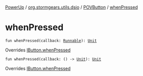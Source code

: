 [PowerUp](../../index.md) / [org.stormgears.utils.dsio](../index.md) / [POVButton](index.md) / [whenPressed](./when-pressed.md)

# whenPressed

`fun whenPressed(callback: `[`Runnable`](http://docs.oracle.com/javase/8/docs/api/java/lang/Runnable.html)`): `[`Unit`](https://kotlinlang.org/api/latest/jvm/stdlib/kotlin/-unit/index.html)

Overrides [IButton.whenPressed](../-i-button/when-pressed.md)


`fun whenPressed(callback: () -> `[`Unit`](https://kotlinlang.org/api/latest/jvm/stdlib/kotlin/-unit/index.html)`): `[`Unit`](https://kotlinlang.org/api/latest/jvm/stdlib/kotlin/-unit/index.html)

Overrides [IButton.whenPressed](../-i-button/when-pressed.md)

